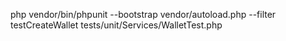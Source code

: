 php vendor/bin/phpunit --bootstrap vendor/autoload.php --filter testCreateWallet tests/unit/Services/WalletTest.php